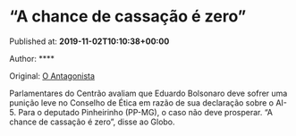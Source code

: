 
# “A chance de cassação é zero”

Published at: **2019-11-02T10:10:38+00:00**

Author: ****

Original: [O Antagonista](https://www.oantagonista.com/brasil/a-chance-de-cassacao-e-zero/)

Parlamentares do Centrão avaliam que Eduardo Bolsonaro deve sofrer uma punição leve no Conselho de Ética em razão de sua declaração sobre o AI-5.
Para o deputado Pinheirinho (PP-MG), o caso não deve prosperar.
“A chance de cassação é zero”, disse ao Globo.
